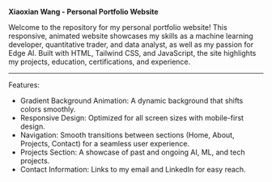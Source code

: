 **Xiaoxian Wang - Personal Portfolio Website**

Welcome to the repository for my personal portfolio website! This responsive, animated website showcases my skills as a machine learning developer, quantitative trader, and data analyst, as well as my passion for Edge AI. Built with HTML, Tailwind CSS, and JavaScript, the site highlights my projects, education, certifications, and experience.

---
Features:

- Gradient Background Animation: A dynamic background that shifts colors smoothly.
- Responsive Design: Optimized for all screen sizes with mobile-first design.
- Navigation: Smooth transitions between sections (Home, About, Projects, Contact) for a seamless user experience.
- Projects Section: A showcase of past and ongoing AI, ML, and tech projects.
- Contact Information: Links to my email and LinkedIn for easy reach.
